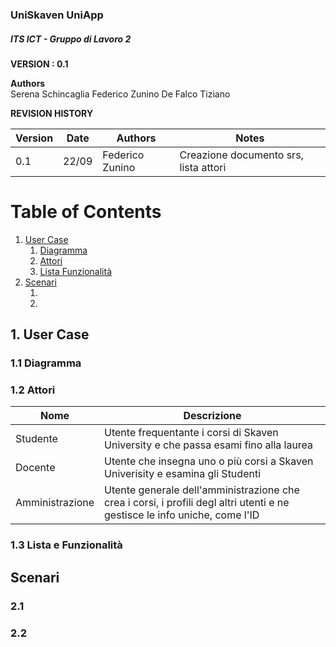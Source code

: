 ### UniSkaven UniApp
##### ITS ICT - Gruppo di Lavoro 2

**VERSION : 0.1**

**Authors**  
Serena Schincaglia
Federico Zunino
De Falco Tiziano

**REVISION HISTORY**

| Version    | Date        | Authors      | Notes        |
| ----------- | ----------- | ----------- | ----------- |
|0.1| 22/09 | Federico Zunino | Creazione documento srs, lista attori|

# Table of Contents

1. [User Case](#p1)
	1. [Diagramma](#sp1.1)
	2. [Attori](#sp1.2) 
	3. [Lista Funzionalità](#sp1.3)
2. [Scenari](#p2)
	1. [](#sp2.1)
	2. [](#sp2.2)

<a name="p1"></a>

## 1. User Case

<a name="sp1.1"></a>

### 1.1 Diagramma

<a name="sp1.2"></a>

### 1.2 Attori

| Nome | Descrizione |
| ----------- | ----------- | 
|Studente| Utente frequentante i corsi di Skaven University e che passa esami fino alla laurea |
|Docente| Utente che insegna uno o più corsi a Skaven Univerisity e esamina gli Studenti |
|Amministrazione| Utente generale dell'amministrazione che crea i corsi, i profili degl altri utenti e ne gestisce le info uniche, come l'ID |

<a name="sp1.3"></a>

### 1.3 Lista e Funzionalità 

<a name="p2"></a>

## Scenari

<a name="p2.1"></a>

### 2.1

<a name="p2.2"></a>

### 2.2